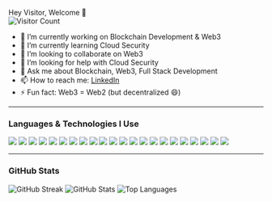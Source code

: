 Hey Visitor, Welcome 👋  
![Visitor Count](https://visitor-badge.laobi.icu/badge?page_id=afrazalamjrafrazalamjr)

- 🔭 I’m currently working on Blockchain Development & Web3  
- 🌱 I’m currently learning Cloud Security  
- 👯 I’m looking to collaborate on Web3  
- 🤔 I’m looking for help with Cloud Security  
- 💬 Ask me about Blockchain, Web3, Full Stack Development  
- 📫 How to reach me: [LinkedIn](https://www.linkedin.com/in/afraz-alam-7158981b3)  
- ⚡ Fun fact: Web3 = Web2 (but decentralized 😄)

---

### **Languages & Technologies I Use**
<p>
  <!-- Web & Programming Languages -->
  <img src="https://img.shields.io/badge/TypeScript-3178C6?style=for-the-badge&logo=typescript&logoColor=white" />
  <img src="https://img.shields.io/badge/JavaScript-F7DF1E?style=for-the-badge&logo=javascript&logoColor=black" />
  <img src="https://img.shields.io/badge/Python-3776AB?style=for-the-badge&logo=python&logoColor=white" />
  <img src="https://img.shields.io/badge/Java-ED8B00?style=for-the-badge&logo=java&logoColor=white" />
  <img src="https://img.shields.io/badge/C-00599C?style=for-the-badge&logo=c&logoColor=white" />
  <img src="https://img.shields.io/badge/C++-00599C?style=for-the-badge&logo=c%2B%2B&logoColor=white" />
  <img src="https://img.shields.io/badge/HTML5-E34F26?style=for-the-badge&logo=html5&logoColor=white" />
  <img src="https://img.shields.io/badge/CSS3-1572B6?style=for-the-badge&logo=css3&logoColor=white" />

  <!-- Backend & Frameworks -->
  <img src="https://img.shields.io/badge/Node.js-339933?style=for-the-badge&logo=nodedotjs&logoColor=white" />
  <img src="https://img.shields.io/badge/Express.js-000000?style=for-the-badge&logo=express&logoColor=white" />

  <!-- Frontend -->
  <img src="https://img.shields.io/badge/React-20232A?style=for-the-badge&logo=react&logoColor=61DAFB" />

  <!-- Blockchain -->
  <img src="https://img.shields.io/badge/Solidity-e6e6e6?style=for-the-badge&logo=solidity&logoColor=black" />
  <img src="https://img.shields.io/badge/Hardhat-181717?style=for-the-badge&logo=hardhat&logoColor=yellow" />
  <img src="https://img.shields.io/badge/Ethers.js-6e48aa?style=for-the-badge&logo=ethereum&logoColor=white" />
  <img src="https://img.shields.io/badge/Web3.js-F16822?style=for-the-badge&logo=web3dotjs&logoColor=white" />
  <img src="https://img.shields.io/badge/IPFS-65C2CB?style=for-the-badge&logo=ipfs&logoColor=white" />

  <!-- Databases -->
  <img src="https://img.shields.io/badge/MongoDB-4EA94B?style=for-the-badge&logo=mongodb&logoColor=white" />
  <img src="https://img.shields.io/badge/MySQL-005C84?style=for-the-badge&logo=mysql&logoColor=white" />
  <img src="https://img.shields.io/badge/PostgreSQL-4169E1?style=for-the-badge&logo=postgresql&logoColor=white" />

  <!-- Tools -->
  <img src="https://img.shields.io/badge/Git-F05032?style=for-the-badge&logo=git&logoColor=white" />
  <img src="https://img.shields.io/badge/Postman-FF6C37?style=for-the-badge&logo=postman&logoColor=white" />
  <img src="https://img.shields.io/badge/VS%20Code-007ACC?style=for-the-badge&logo=visual-studio-code&logoColor=white" />
</p>

---

### **GitHub Stats**

<img align="center" src="https://github-readme-streak-stats.herokuapp.com?user=afrazalamjr&theme=vue-dark&hide_border=true&date_format=M%20j%5B%2C%20Y%5D" alt="GitHub Streak" />

<img align="center" src="https://github-readme-stats.vercel.app/api?username=afrazalamjr&show_icons=true&include_all_commits=true&theme=cobalt&hide_border=true" alt="GitHub Stats" /> 

<img align="center" src="https://github-readme-stats.vercel.app/api/top-langs/?username=afrazalamjr&layout=compact&theme=cobalt&hide_border=true" alt="Top Languages" />
